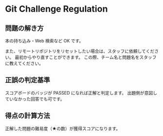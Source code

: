 # Git Challenge Regulation
## 問題の解き方

本の持ち込み・Web 検索など OK です。

また、リモートリポジトリをリセットしたい場合は、スタッフに依頼してください。
最初からやり直すことができます。
この際、チーム名と問題名をスタッフに教えてください。


## 正誤の判定基準
スコアボードのバッジが PASSED になれば正解と判定します。
出題側が意図していなかった回答でも可です。


## 得点の計算方法

正解した問題の難易度（★の数）が獲得スコアになります。

